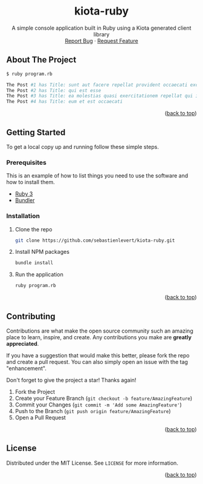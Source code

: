 <!-- Improved compatibility of back to top link: See: https://github.com/othneildrew/Best-README-Template/pull/73 -->

<a name="readme-top"></a>

<div align="center">
<h1 align="center">kiota-ruby</h1>

  <p align="center">
    A simple console application built in Ruby using a Kiota generated client library
    <br />
    <a href="https://github.com/sebastienlevert/kiota-ruby/issues">Report Bug</a>
    ·
    <a href="https://github.com/sebastienlevert/kiota-ruby/issues">Request Feature</a>
  </p>
</div>

<!-- ABOUT THE PROJECT -->

## About The Project

```bash
$ ruby program.rb

The Post #1 has Title: sunt aut facere repellat provident occaecati excepturi optio reprehenderit
The Post #2 has Title: qui est esse
The Post #3 has Title: ea molestias quasi exercitationem repellat qui ipsa sit aut
The Post #4 has Title: eum et est occaecati
```

<p align="right">(<a href="#readme-top">back to top</a>)</p>

<!-- GETTING STARTED -->

## Getting Started

To get a local copy up and running follow these simple steps.

### Prerequisites

This is an example of how to list things you need to use the software and how to install them.

- [Ruby 3](https://www.ruby-lang.org/en/downloads/)
- [Bundler](https://bundler.io/)

### Installation

1. Clone the repo
   ```sh
   git clone https://github.com/sebastienlevert/kiota-ruby.git
   ```
1. Install NPM packages
   ```sh
   bundle install
   ```
1. Run the application
   ```sh
   ruby program.rb
   ```

<p align="right">(<a href="#readme-top">back to top</a>)</p>

<!-- CONTRIBUTING -->

## Contributing

Contributions are what make the open source community such an amazing place to learn, inspire, and create. Any contributions you make are **greatly appreciated**.

If you have a suggestion that would make this better, please fork the repo and create a pull request. You can also simply open an issue with the tag "enhancement".

Don't forget to give the project a star! Thanks again!

1. Fork the Project
2. Create your Feature Branch (`git checkout -b feature/AmazingFeature`)
3. Commit your Changes (`git commit -m 'Add some AmazingFeature'`)
4. Push to the Branch (`git push origin feature/AmazingFeature`)
5. Open a Pull Request

<p align="right">(<a href="#readme-top">back to top</a>)</p>

<!-- LICENSE -->

## License

Distributed under the MIT License. See `LICENSE` for more information.

<p align="right">(<a href="#readme-top">back to top</a>)</p>

